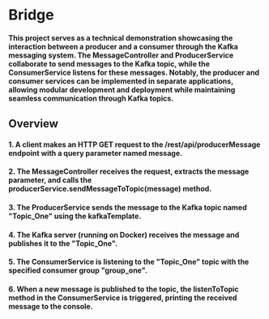 # Bridge
#### This project serves as a technical demonstration showcasing the interaction between a producer and a consumer through the Kafka messaging system. The MessageController and ProducerService collaborate to send messages to the Kafka topic, while the ConsumerService listens for these messages. Notably, the producer and consumer services can be implemented in separate applications, allowing modular development and deployment while maintaining seamless communication through Kafka topics.
## Overview
#### 1. A client makes an HTTP GET request to the /rest/api/producerMessage endpoint with a query parameter named message.
#### 2. The MessageController receives the request, extracts the message parameter, and calls the producerService.sendMessageToTopic(message) method.
#### 3. The ProducerService sends the message to the Kafka topic named "Topic_One" using the kafkaTemplate.
#### 4. The Kafka server (running on Docker) receives the message and publishes it to the "Topic_One".
#### 5. The ConsumerService is listening to the "Topic_One" topic with the specified consumer group "group_one".
#### 6. When a new message is published to the topic, the listenToTopic method in the ConsumerService is triggered, printing the received message to the console.
